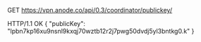 GET https://vpn.anode.co/api/0.3/coordinator/publickey/

HTTP/1.1 OK
{
    "publicKey": "lpbn7kp16xu9nsnl9kxqj70wztb12r2j7pwg50dvdj5yl3bntkg0.k"
}